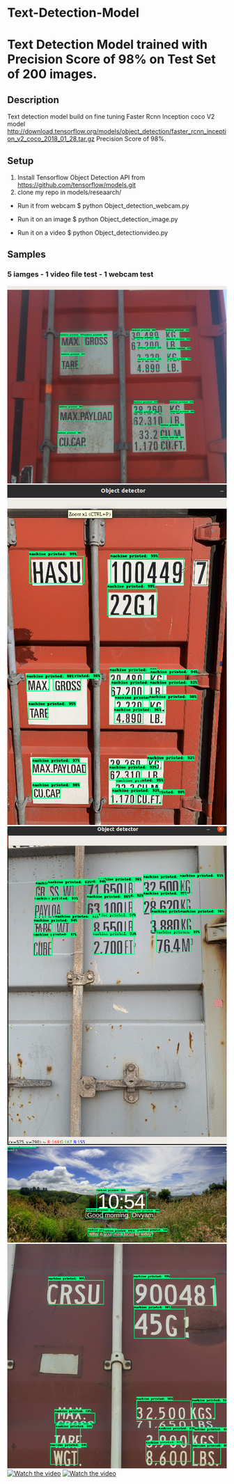 # Text-Detection-Model
Text Detection Model trained with Precision Score of 98% on Test Set of 200 images. 
===================

## Description
Text detection model build on fine tuning Faster Rcnn Inception coco V2 model  http://download.tensorflow.org/models/object_detection/faster_rcnn_inception_v2_coco_2018_01_28.tar.gz
Precision Score of 98%. 



## Setup
1. Install Tensorflow Object Detection API from https://github.com/tensorflow/models.git
2. clone my repo in models/reseaarch/


- Run it from webcam
$ python Object_detection_webcam.py

- Run it on an image
$ python Object_detection_image.py

- Run it on a video
$ python Object_detectionvideo.py

## Samples 
### 5 iamges - 1 video file test - 1 webcam test
![alt text](https://github.com/Divyam10/Text-Detection-Model/blob/master/Container%20images/01.png)
![alt text](https://github.com/Divyam10/Text-Detection-Model/blob/master/Container%20images/02.png)
![alt text](https://github.com/Divyam10/Text-Detection-Model/blob/master/Container%20images/03.png)
![alt text](https://github.com/Divyam10/Text-Detection-Model/blob/master/Container%20images/04.png)
![alt text](https://github.com/Divyam10/Text-Detection-Model/blob/master/Container%20images/05.png)
[![Watch the video](https://i.imgur.com/vKb2F1B.png)](https://github.com/Divyam10/Text-Detection-Model/blob/master/Container%20images/7.mp4)
[![Watch the video](https://i.imgur.com/vKb2F1B.png)](https://github.com/Divyam10/Text-Detection-Model/blob/master/Container%20images/6.mp4)






